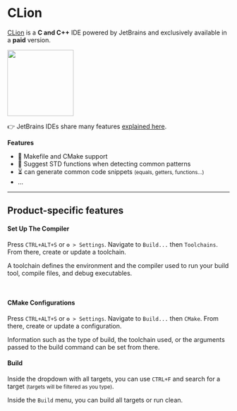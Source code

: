 # CLion

<div class="row row-cols-md-2"><div>

[CLion](https://www.jetbrains.com/clion/) is a **C and C++** IDE powered by JetBrains and exclusively available in a **paid** version.

<p class="text-center">
<img src="/courses/tools-and-frameworks/editors/jetbrains/clion/_images/logo.png" width="150"/>
</p>

👉 JetBrains IDEs share many features [explained here](../_general/index.md).
</div><div>

**Features**

* 🌱 Makefile and CMake support
* 🚀 Suggest STD functions when detecting common patterns
* ⏳ can generate common code snippets <small>(equals, getters, functions...)</small>
* ...
</div></div>

<hr class="sep-both">

## Product-specific features

<div class="row row-cols-md-2"><div>

#### Set Up The Compiler

Press `CTRL+ALT+S` or `⚙️ > Settings`. Navigate to `Build...` then `Toolchains`. From there, create or update a toolchain.

A toolchain defines the environment and the compiler used to run your build tool, compile files, and debug executables.

<br>

#### CMake Configurations

Press `CTRL+ALT+S` or `⚙️ > Settings`. Navigate to `Build...` then `CMake`. From there, create or update a configuration.

Information such as the type of build, the toolchain used, or the arguments passed to the build command can be set from there.
</div><div>

#### Build

Inside the dropdown with all targets, you can use `CTRL+F` and search for a target <small>(targets will be filtered as you type)</small>.

Inside the `Build` menu, you can build all targets or run clean.
</div></div>